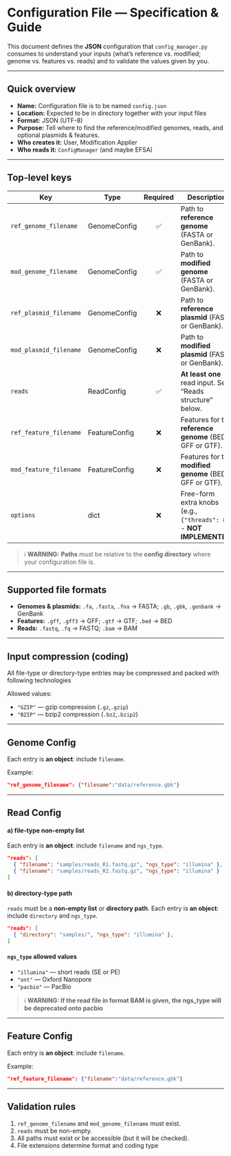 # Configuration File — Specification & Guide

This document defines the **JSON** configuration that `config_manager.py` consumes to understand your inputs (what’s reference vs. modified; genome vs. features vs. reads) and to validate the values given by you.

---

## Quick overview

- **Name:** Configuration file is to be named `config.json`
- **Location:** Expected to be in directory together with your input files
- **Format:** JSON (UTF-8)
- **Purpose:** Tell where to find the reference/modified genomes, reads, and optional plasmids & features.
- **Who creates it:** User, Modification Applier
- **Who reads it:** `ConfigManager` (and maybe EFSA)

---

## Top-level keys

| Key | Type | Required | Description |
|---|---|:---:|---|
| `ref_genome_filename` | GenomeConfig | ✅ | Path to **reference genome** (FASTA or GenBank). |
| `mod_genome_filename` | GenomeConfig | ✅ | Path to **modified genome** (FASTA or GenBank). |
| `ref_plasmid_filename` | GenomeConfig | ❌ | Path to **reference plasmid** (FASTA or GenBank). |
| `mod_plasmid_filename` | GenomeConfig | ❌ | Path to **modified plasmid** (FASTA or GenBank). |
| `reads` | ReadConfig | ✅ | **At least one** read input. See “Reads structure” below. |
| `ref_feature_filename` | FeatureConfig | ❌ | Features for the **reference genome** (BED, GFF or GTF). |
| `mod_feature_filename` | FeatureConfig | ❌ | Features for the **modified genome** (BED, GFF or GTF). |
| `options` | dict | ❌ | Free-form extra knobs (e.g., `{"threads": 8}`) - **NOT IMPLEMENTED**. |


> ℹ️ **WARNING:** **Paths** must be relative to the **config directory** where your configuration file is.

---

## Supported file formats

- **Genomes & plasmids:** `.fa`, `.fasta`, `.fna` → FASTA; `.gb`, `.gbk`, `.genbank` → GenBank  
- **Features:** `.gff`, `.gff3` → GFF; `.gtf` → GTF; `.bed` → BED
- **Reads:** `.fastq`, `.fq` → FASTQ; `.bam` → BAM

---

## Input compression (coding)

All file-type or directory-type entries may be compressed and packed with following technologies

Allowed values:

- `"GZIP"` — gzip compression (`.gz`,`.gzip`)
- `"BZIP"` — bzip2 compression (`.bz2`,`.bzip2`)

---
## Genome Config
Each entry is **an object**: include `filename`.


Example:
```json
"ref_genome_filename": {"filename":"data/reference.gbk"}
```

---
## Read Config

#### a) file-type non-empty list
Each entry is **an object**: include `filename` and `ngs_type`.
```json
"reads": [
  { "filename": "samples/reads_R1.fastq.gz", "ngs_type": "illumina" },
  { "filename": "samples/reads_R2.fastq.gz", "ngs_type": "illumina" }
]
```

####  b) directory-type path

`reads` must be a **non-empty list** or **directory path**. Each entry is **an object**: include `directory` and `ngs_type`.
```json
"reads": [
  { "directory": "samples/", "ngs_type": "illumina" },
]
```

#### `ngs_type` allowed values

- `"illumina"` — short reads (SE or PE)
- `"ont"` — Oxford Nanopore
- `"pacbio"` — PacBio

> ℹ️ **WARNING: If the read file in format BAM is given, the ngs_type will be deprecated onto pacbio**

---
## Feature Config
Each entry is **an object**: include `filename`.


Example:
```json
"ref_feature_filename": {"filename":"data/reference.gbk"}
```

---
## Validation rules

1. `ref_genome_filename` and `mod_genome_filename` must exist.
2. `reads` must be non-empty.
3. All paths must exist or be accessible (but it will be checked).
4. File extensions determine format and coding type
